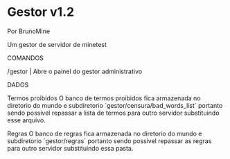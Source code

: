 Gestor v1.2
===========

Por BrunoMine

Um gestor de servidor de minetest

COMANDOS

/gestor | Abre o painel do gestor administrativo

DADOS

Termos proibidos
O banco de termos proibidos fica armazenada no diretorio do mundo e subdiretorio ´gestor/censura/bad_words_list´ portanto sendo possivel repassar a lista de termos para outro servidor substituindo esse arquivo. 

Regras
O banco de regras fica armazenada no diretorio do mundo e subdiretorio ´gestor/regras´ portanto sendo possivel repassar as regras para outro servidor substituindo essa pasta. 
